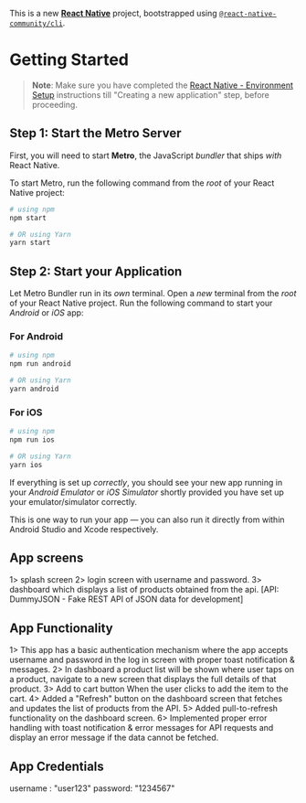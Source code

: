 This is a new [**React Native**](https://reactnative.dev) project, bootstrapped using [`@react-native-community/cli`](https://github.com/react-native-community/cli).

# Getting Started

>**Note**: Make sure you have completed the [React Native - Environment Setup](https://reactnative.dev/docs/environment-setup) instructions till "Creating a new application" step, before proceeding.

## Step 1: Start the Metro Server

First, you will need to start **Metro**, the JavaScript _bundler_ that ships _with_ React Native.

To start Metro, run the following command from the _root_ of your React Native project:

```bash
# using npm
npm start

# OR using Yarn
yarn start
```

## Step 2: Start your Application

Let Metro Bundler run in its _own_ terminal. Open a _new_ terminal from the _root_ of your React Native project. Run the following command to start your _Android_ or _iOS_ app:

### For Android

```bash
# using npm
npm run android

# OR using Yarn
yarn android
```

### For iOS

```bash
# using npm
npm run ios

# OR using Yarn
yarn ios
```

If everything is set up _correctly_, you should see your new app running in your _Android Emulator_ or _iOS Simulator_ shortly provided you have set up your emulator/simulator correctly.

This is one way to run your app — you can also run it directly from within Android Studio and Xcode respectively.

## App screens

   1> splash screen
   2> login screen with username and password.
   3> dashboard which displays a list of products obtained from the api.
      [API: DummyJSON - Fake REST API of JSON data for development]

## App Functionality

   1> This app has a basic authentication mechanism where the app accepts
      username and password in the log in screen with proper toast notification & messages.
   2> In dashboard a product list will be shown where  user taps on a product, navigate to a new screen that displays the full details of
      that product.
   3> Add to cart button When the user clicks to  add the item to the cart.
   4> Added a "Refresh" button on the dashboard screen that fetches and updates the list of products
      from the API.
   5> Added pull-to-refresh functionality on the dashboard screen.
   6> Implemented proper error handling with toast notification & error messages for API requests and display an error message if the data
      cannot be fetched.

## App Credentials

   username : "user123"
   password: "1234567"